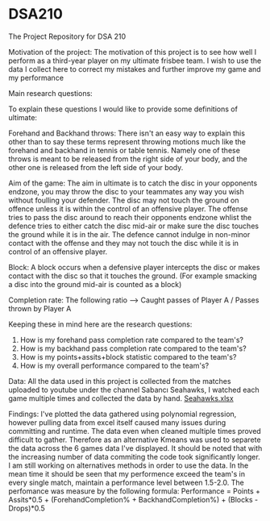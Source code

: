 # DSA210
The Project Repository for DSA 210

Motivation of the project:
The motivation of this project is to see how well I perform as a third-year player on my ultimate frisbee team. I wish to use the data I collect here to correct my mistakes and further improve my game and my performance

Main research questions:

To explain these questions I would like to provide some definitions of ultimate:

Forehand and Backhand throws: There isn't an easy way to explain this other than to say these terms represent throwing motions much like the forehand and backhand in tennis or table tennis. Namely one of these throws is meant to be released from the right side of your body, and the other one is released from the left side of your body.


Aim of the game: The aim in ultimate is to catch the disc in your opponents endzone, you may throw the disc to your teammates any way you wish without foulling your defender. The disc may not touch the ground on offence unless it is within the control of an offensive player. The offense tries to pass the disc around to reach their opponents endzone whlist the defence tries to either catch the disc mid-air or make sure the disc touches the ground while it is in the air. The defence cannot indulge in non-minor contact with the offense and they may not touch the disc while it is in control of an offensive player.

Block: A block occurs when a defensive player intercepts the disc or makes contact with the disc so that it touches the ground. (For example smacking a disc into the ground mid-air is counted as a block)

Completion rate: The following ratio --> Caught passes of Player A / Passes thrown by Player A

Keeping these in mind here are the research questions:
1. How is my forehand pass completion rate compared to the team's?
2. How is my backhand pass completion rate compared to the team's?
3. How is my points+assits+block statistic compared to the team's?
4. How is my overall performance compared to the team's?

Data:
All the data used in this project is collected from the matches uploaded to youtube under the channel Sabancı Seahawks, I watched each game multiple times and collected the data by hand.
[Seahawks.xlsx](https://github.com/user-attachments/files/17933601/Seahawks.xlsx)

Findings: I've plotted the data gathered using polynomial regression, however pulling data from excel itself caused many issues during committing and runtime. The data even when cleaned multiple times proved difficult to gather. Therefore as an alternative Kmeans was used to separete the data across the 6 games data I've displayed. It should be noted that with the increasing number of data commiting the code took significantly longer. I am still working on alternatives methods in order to use the data. In the mean time it should be seen that my performence exceed the team's in every single match, maintain a performance level between 1.5-2.0. The perfomance was measure by the following formula:
Performance = Points + Assits*0.5 + (ForehandCompletion% + BackhandCompletion%) + (Blocks - Drops)*0.5
